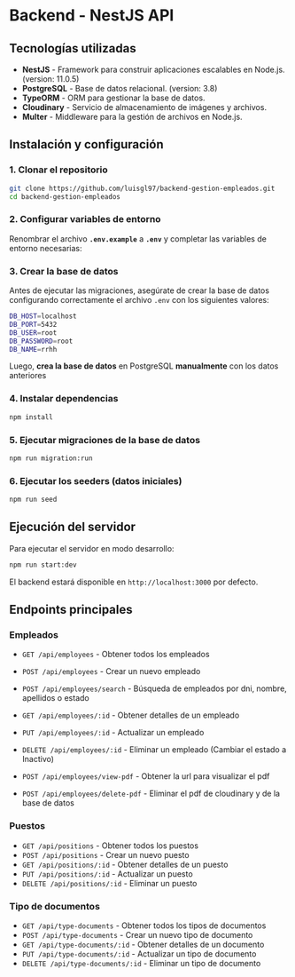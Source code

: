 # Backend - NestJS API

## Tecnologías utilizadas

- **NestJS** - Framework para construir aplicaciones escalables en Node.js. (version: 11.0.5)
- **PostgreSQL** - Base de datos relacional. (version: 3.8)
- **TypeORM** - ORM para gestionar la base de datos.
- **Cloudinary** - Servicio de almacenamiento de imágenes y archivos.
- **Multer** - Middleware para la gestión de archivos en Node.js.

## Instalación y configuración

### 1. Clonar el repositorio
```bash
git clone https://github.com/luisgl97/backend-gestion-empleados.git
cd backend-gestion-empleados
```

### 2. Configurar variables de entorno
Renombrar el archivo **`.env.example`** a **`.env`** y completar las variables de entorno necesarias:


### 3. Crear la base de datos

Antes de ejecutar las migraciones, asegúrate de crear la base de datos configurando correctamente el archivo `.env` con los siguientes valores:

```bash
DB_HOST=localhost
DB_PORT=5432
DB_USER=root
DB_PASSWORD=root
DB_NAME=rrhh
```

Luego, **crea la base de datos** en PostgreSQL **manualmente** con los datos anteriores

### 4. Instalar dependencias
```bash
npm install
```

### 5. Ejecutar migraciones de la base de datos
```bash
npm run migration:run
```

### 6. Ejecutar los seeders (datos iniciales)
```bash
npm run seed
```

## Ejecución del servidor

Para ejecutar el servidor en modo desarrollo:
```bash
npm run start:dev
```

El backend estará disponible en `http://localhost:3000` por defecto.


## Endpoints principales

### Empleados
- `GET /api/employees` - Obtener todos los empleados
- `POST /api/employees` - Crear un nuevo empleado
- `POST /api/employees/search` - Búsqueda de empleados por dni, nombre, apellidos o estado
- `GET /api/employees/:id` - Obtener detalles de un empleado
- `PUT /api/employees/:id` - Actualizar un empleado
- `DELETE /api/employees/:id` - Eliminar un empleado (Cambiar el estado a Inactivo)

- `POST /api/employees/view-pdf` - Obtener la url para visualizar el pdf
- `POST /api/employees/delete-pdf` - Eliminar el pdf de cloudinary y de la base de datos

### Puestos
- `GET /api/positions` - Obtener todos los puestos
- `POST /api/positions` - Crear un nuevo puesto
- `GET /api/positions/:id` - Obtener detalles de un puesto
- `PUT /api/positions/:id` - Actualizar un puesto
- `DELETE /api/positions/:id` - Eliminar un puesto

### Tipo de documentos
- `GET /api/type-documents` - Obtener todos los tipos de documentos
- `POST /api/type-documents` - Crear un nuevo tipo de documento
- `GET /api/type-documents/:id` - Obtener detalles de un documento
- `PUT /api/type-documents/:id` - Actualizar un tipo de documento
- `DELETE /api/type-documents/:id` - Eliminar un tipo de documento



